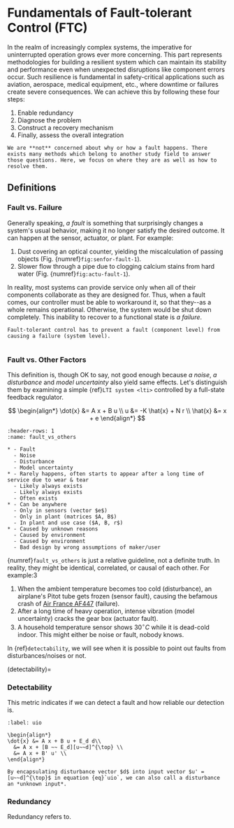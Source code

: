 # Fundamentals of Fault-tolerant Control (FTC)

In the realm of increasingly complex systems, the imperative for uninterrupted operation grows ever more concerning. This part represents methodologies for building a resilient system which can maintain its stability and performance even when unexpected disruptions like component errors occur. Such resilience is fundamental in safety-critical applications such as aviation, aerospace, medical equipment, etc., where downtime or failures create severe consequences. We can achieve this by following these four steps:

1. Enable redundancy
2. Diagnose the problem
3. Construct a recovery mechanism
4. Finally, assess the overall integration

```{Note}
We are **not** concerned about why or how a fault happens. There exists many methods which belong to another study field to answer those questions. Here, we focus on where they are as well as how to resolve them.
```

## Definitions

### Fault vs. Failure

Generally speaking, *a fault* is something that surprisingly changes a system's usual behavior, making it no longer satisfy the desired outcome. It can happen at the sensor, actuator, or plant. For example:

1. Dust covering an optical counter, yielding the miscalculation of passing objects (Fig. {numref}`fig:senfor-fault-1`).
2. Slower flow through a pipe due to clogging calcium stains from hard water (Fig. {numref}`fig:actu-fault-1`).

In reality, most systems can provide service only when all of their components collaborate as they are designed for. Thus, when a fault comes, our controller must be able to workaround it, so that they--as a whole remains operational. Otherwise, the system would be shut down completely. This inability to recover to a functional state is *a failure*.

```{tip}
Fault-tolerant control has to prevent a fault (component level) from causing a failure (system level).
```

```{figure} ../assets/hardwater.png

```

### Fault vs. Other Factors

This definition is, though OK to say, not good enough because *a noise*, *a disturbance* and *model uncertainty* also yield same effects. Let's distinguish them by examining a simple {ref}`LTI system <lti>` controlled by a full-state feedback regulator.

$$
\begin{align*}
\dot{x} &= A x + B u \\
u &= -K \hat{x} + N r \\
\hat{x} &= x + e
\end{align*}
$$

```{list-table} Comparison between a fault and other factors
:header-rows: 1
:name: fault_vs_others

* - Fault
  - Noise
  - Disturbance
  - Model uncertainty
* - Rarely happens, often starts to appear after a long time of service due to wear & tear
  - Likely always exists
  - Likely always exists
  - Often exists
* - Can be anywhere
  - Only in sensors (vector $e$)
  - Only in plant (matrices $A, B$)
  - In plant and use case ($A, B, r$)
* - Caused by unknown reasons
  - Caused by environment
  - Caused by environment
  - Bad design by wrong assumptions of maker/user
```

{numref}`fault_vs_others` is just a relative guideline, not a definite truth. In reality, they might be identical, correlated, or causal of each other. For example:3

1. When the ambient temperature becomes too cold (disturbance), an airplane's Pitot tube gets frozen (sensor fault), causing the befamous crash of [Air France AF447](https://en.wikipedia.org/wiki/Air_France_Flight_447) (failure).
2. After a long time of heavy operation, intense vibration (model uncertainty) cracks the gear box (actuator fault).
3. A household temperature sensor shows $30^\circ C$ while it is dead-cold indoor. This might either be noise or fault, nobody knows.

In {ref}`detectability`, we will see when it is possible to point out faults from disturbances/noises or not.

(detectability)=

### Detectability

This metric indicates if we can detect a fault and how reliable our detection is.

```{math}
:label: uio

\begin{align*}
\dot{x} &= A x + B u + E_d d\\
  &= A x + [B ~~ E_d][u~~d]^{\top} \\
  &= A x + B' u' \\
\end{align*}
```

```{tip}
By encapsulating disturbance vector $d$ into input vector $u' = [u~~d]^{\top}$ in equation {eq}`uio`, we can also call a disturbance an *unknown input*.
```

### Redundancy

Redundancy refers to.
